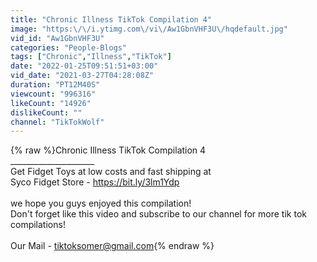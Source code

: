 ```yaml
---
title: "Chronic Illness TikTok Compilation 4"
image: "https:\/\/i.ytimg.com\/vi\/Aw1GbnVHF3U\/hqdefault.jpg"
vid_id: "Aw1GbnVHF3U"
categories: "People-Blogs"
tags: ["Chronic","Illness","TikTok"]
date: "2022-01-25T09:51:51+03:00"
vid_date: "2021-03-27T04:28:08Z"
duration: "PT12M40S"
viewcount: "996316"
likeCount: "14926"
dislikeCount: ""
channel: "TikTokWolf"
---
```

{% raw %}Chronic Illness TikTok Compilation 4<br />_____________________<br />Get Fidget Toys at low costs and fast shipping at <br /> Syco Fidget Store - <a rel="nofollow" target="blank" href="https://bit.ly/3lm1Ydp​">https://bit.ly/3lm1Ydp​</a><br /><br />we hope you guys enjoyed this compilation!<br />Don't forget like this video and subscribe to our channel for more tik tok compilations!<br /><br />Our Mail - tiktoksomer@gmail.com{% endraw %}
